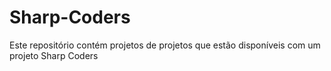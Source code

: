 # Sharp-Coders
Este repositório contém projetos de projetos que estão disponíveis com um projeto Sharp Coders
